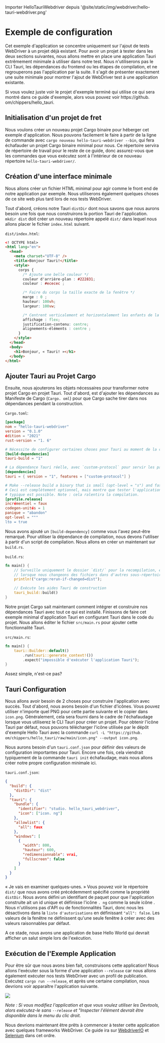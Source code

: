 Importer HelloTauriWebdriver depuis '@site/static/img/webdriver/hello-tauri-webdriver.png'

# Exemple de configuration

Cet exemple d'application se concentre uniquement sur l'ajout de tests WebDriver à un projet déjà existant. Pour avoir un projet à tester dans les deux sections suivantes, nous allons mettre en place une application Tauri extrêmement minimale à utiliser dans notre test. Nous n'utiliserons pas le CLI Tauri, les dépendances du frontend ou les étapes de compilation, et ne regrouperons pas l'application par la suite. Il s'agit de présenter exactement une suite minimale pour montrer l'ajout de WebDriver test à une application existante.

Si vous voulez juste voir le projet d'exemple terminé qui utilise ce qui sera montré dans ce guide d'exemple, alors vous pouvez voir https://github. om/chippers/hello_tauri.

## Initialisation d'un projet de fret

Nous voulons créer un nouveau projet Cargo binaire pour héberger cet exemple d'application. Nous pouvons facilement le faire à partir de la ligne de commande avec `cargo nouveau hello-tauri-webdriver --bin`, qui fera échafauder un projet Cargo binaire minimal pour nous. Ce répertoire servira de répertoire de travail pour le reste de ce guide, donc assurez-vous que les commandes que vous exécutez sont à l'intérieur de ce nouveau répertoire `hello-tauri-webdriver/`.

## Création d'une interface minimale

Nous allons créer un fichier HTML minimal pour agir comme le front end de notre application par exemple. Nous utiliserons également quelques choses de ce site web plus tard lors de nos tests WebDriver.

Tout d'abord, créons notre Tauri `distDir` dont nous savons que nous aurons besoin une fois que nous construirons la portion Tauri de l'application. `mkdir dist` doit créer un nouveau répertoire appelé `dist/` dans lequel nous allons placer le fichier `index.html` suivant.

`dist/index.html`:

```html
<! OCTYPE html>
<html lang="en">
  <head>
    <meta charset="UTF-8" />
    <title>Bonjour Tauri!</title>
    <style>
      corps {
        /* Ajoute une belle couleur */
        couleur d'arrière-plan : #222831;
        couleur : #ececec ;

        /* Faire du corps la taille exacte de la fenêtre */
        marge : 0 ;
        hauteur: 100vh;
        largeur: 100vw;

        /* Centrent verticalement et horizontalement les enfants de la balise body */
        affichage : flex;
        justification-contenu: centre;
        alignements-éléments : centre ;
      }
    </style>
  </head>
  <body>
    <h1>Bonjour, « Tauri! »</h1>
  </body>
</html>
```

## Ajouter Tauri au Projet Cargo

Ensuite, nous ajouterons les objets nécessaires pour transformer notre projet Cargo en projet Tauri. Tout d'abord, est d'ajouter les dépendances au Manifeste de Cargo (`Cargo. oml`) pour que Cargo sache tirer dans nos dépendances pendant la construction.

`Cargo.toml`:

```toml
[package]
nom = "hello-tauri-webdriver"
version = "0.1.0"
édition = "2021"
rust-version = "1. 6"

# Nécessite de configurer certaines choses pour Tauri au moment de la compilation
[build-dependencies]
tauri-build = "1"

# La dépendance Tauri réelle, avec `custom-protocol` pour servir les pages.
[dependencies]
tauri = { version = "1", features = ["custom-protocol"] }

# Make --release build a binary that is small (opt-level = "s") and fast (lto = true).
# Ceci est complètement optionnel, mais montre que tester l'application aussi près des paramètres de la version
# typique est possible. Note : cela ralentira la compilation.
[profile.release]
incrémentiel = faux
codegen-unités = 1
panique = "abandon"
opt-level = """
lto = true
```

Nous avons ajouté un `[build-dependency]` comme vous l'avez peut-être remarqué. Pour utiliser la dépendance de compilation, nous devons l'utiliser à partir d'un script de compilation. Nous allons en créer un maintenant sur `build.rs`.

`build.rs`:

```rust
fn main() {
    // Surveille uniquement le dossier `dist/` pour la recompilation, empêchant les changements inutiles
    // lorsque nous changeons des fichiers dans d'autres sous-répertoires de projet.
    println!("cargo:rerun-if-changed=dist");

    // Exécute les aides Tauri de construction
    tauri_build::build()
}
```

Notre projet Cargo sait maintenant comment intégrer et construire nos dépendances Tauri avec tout ce qui est installé. Finissons de faire cet exemple minimal d'application Tauri en configurant Tauri dans le code du projet. Nous allons éditer le fichier `src/main.rs` pour ajouter cette fonctionnalité Tauri.

`src/main.rs`:

```rust
fn main() {
    tauri::Builder::default()
        .run(tauri::generate_context!())
        .expect("impossible d'exécuter l'application Tauri");
}
```

Assez simple, n'est-ce pas?

## Tauri Configuration

Nous allons avoir besoin de 2 choses pour construire l'application avec succès. Tout d'abord, nous avons besoin d'un fichier d'icônes. Vous pouvez utiliser n'importe quel PNG pour cette partie suivante et le copier dans `icon.png`. Généralement, cela sera fourni dans le cadre de l'échafaudage lorsque vous utiliserez le CLI Tauri pour créer un projet. Pour obtenir l'icône Tauri par défaut, nous pouvons télécharger l'icône utilisée par le dépôt d'exemple Hello Tauri avec la commande `curl -L "https://github. om/chippers/hello_tauri/raw/main/icon.png" --output icon.png`.

Nous aurons besoin d'un `tauri.conf.json` pour définir des valeurs de configuration importantes pour Tauri. Encore une fois, cela viendrait typiquement de la commande `tauri init` échafaudage, mais nous allons créer notre propre configuration minimale ici.

`tauri.conf.json`:

```json
{
  "build": {
    "distDir": "dist"
  },
  "tauri": {
    "bundle": {
      "identifier": "studio. hello_tauri_webdriver",
      "icon": ["icon. ng"]
    },
    "allowlist": {
      "all": faux
    },
    "windows": [
      {
        "width": 800,
        "hauteur": 600,
        "redimensionnable": vrai,
        "fullscreen": false
      }
    ]
  }
}
```

« Je vais en examiner quelques-unes. » Vous pouvez voir le répertoire `dist/` que nous avons créé précédemment spécifié comme la propriété `distDir`. Nous avons défini un identifiant de paquet pour que l'application construite ait un id unique et définisse l'icône `. ng` comme la seule icône . Nous n'utilisons pas d'API ou de fonctionnalités Tauri, donc nous les désactivons dans la `liste d'autorisations` en définissant `"all": false`. Les valeurs de la fenêtre ne définissent qu'une seule fenêtre à créer avec des valeurs raisonnables par défaut.

A ce stade, nous avons une application de base Hello World qui devrait afficher un salut simple lors de l'exécution.

## Exécution de l'Exemple Application

Pour être sûr que nous avons bien fait, construisons cette application! Nous allons l'exécuter sous la forme d'une application `--release` car nous allons également exécuter nos tests WebDriver avec un profil de publication. Exécutez `cargo run --release`, et après une certaine compilation, nous devrions voir apparaître l'application suivante.

<div style={{textAlign: 'center'}}>
  <img src={HelloTauriWebdriver}/>
</div>

_Note : Si vous modifiez l'application et que vous voulez utiliser les Devtools, alors exécutez-le sans `--release` et "Inspecter l'élément devrait être disponible dans le menu du clic droit._

Nous devrions maintenant être prêts à commencer à tester cette application avec quelques frameworks WebDriver. Ce guide ira sur [WebdriverIO](webdriverio) et [Selenium](selenium) dans cet ordre.
